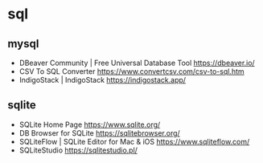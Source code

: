 # sql

## mysql
* DBeaver Community | Free Universal Database Tool <https://dbeaver.io/>
* CSV To SQL Converter <https://www.convertcsv.com/csv-to-sql.htm>
* IndigoStack | IndigoStack <https://indigostack.app/>


## sqlite
* SQLite Home Page <https://www.sqlite.org/>
* DB Browser for SQLite <https://sqlitebrowser.org/>
* SQLiteFlow | SQLite Editor for Mac & iOS <https://www.sqliteflow.com/>
* SQLiteStudio <https://sqlitestudio.pl/>
